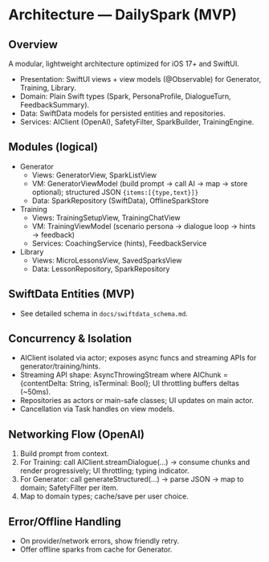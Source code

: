 # Architecture — DailySpark (MVP)

## Overview
A modular, lightweight architecture optimized for iOS 17+ and SwiftUI.

- Presentation: SwiftUI views + view models (@Observable) for Generator, Training, Library.
- Domain: Plain Swift types (Spark, PersonaProfile, DialogueTurn, FeedbackSummary).
- Data: SwiftData models for persisted entities and repositories.
- Services: AIClient (OpenAI), SafetyFilter, SparkBuilder, TrainingEngine.

## Modules (logical)
- Generator
  - Views: GeneratorView, SparkListView
  - VM: GeneratorViewModel (build prompt → call AI → map → store optional); structured JSON `{items:[{type,text}]}`
  - Data: SparkRepository (SwiftData), OfflineSparkStore
- Training
  - Views: TrainingSetupView, TrainingChatView
  - VM: TrainingViewModel (scenario persona → dialogue loop → hints → feedback)
  - Services: CoachingService (hints), FeedbackService
- Library
  - Views: MicroLessonsView, SavedSparksView
  - Data: LessonRepository, SparkRepository

## SwiftData Entities (MVP)
- See detailed schema in `docs/swiftdata_schema.md`.

## Concurrency & Isolation
- AIClient isolated via actor; exposes async funcs and streaming APIs for generator/training/hints.
- Streaming API shape: AsyncThrowingStream<AIChunk> where AIChunk = {contentDelta: String, isTerminal: Bool}; UI throttling buffers deltas (~50ms).
- Repositories as actors or main-safe classes; UI updates on main actor.
- Cancellation via Task handles on view models.

## Networking Flow (OpenAI)
1) Build prompt from context.
2) For Training: call AIClient.streamDialogue(...) → consume chunks and render progressively; UI throttling; typing indicator.
3) For Generator: call generateStructured(...) → parse JSON → map to domain; SafetyFilter per item.
4) Map to domain types; cache/save per user choice.

## Error/Offline Handling
- On provider/network errors, show friendly retry.
- Offer offline sparks from cache for Generator.
